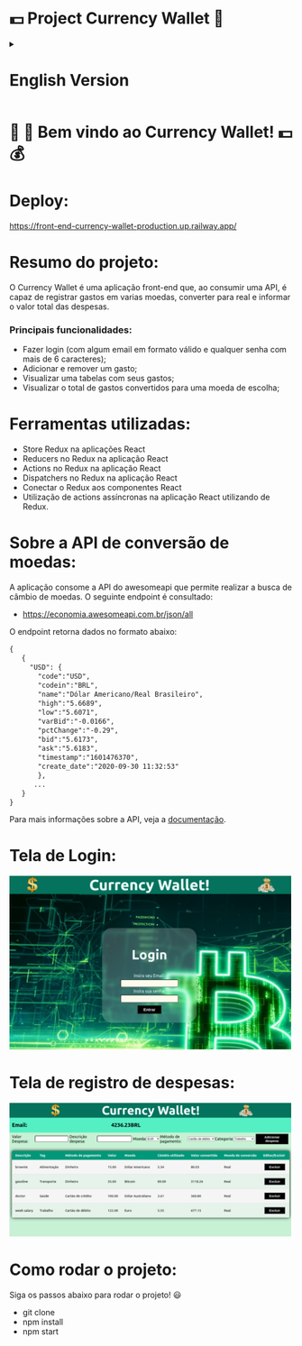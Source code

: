 
# 💵 Project Currency Wallet 🤑

<details>
<summary><h1>English Version</h1></summary>

<h1>🤑 💸 Welcome to Currency Wallet Project! 💵 💰</h1>

# Deploy:

https://front-end-currency-wallet-production.up.railway.app/

# Project Resume:

<p>Currency Wallet is a front-end application that, by consuming an API, is capable of recording exchanges in various currencies, converting them to Brazilian real and informing the total amount of expenses.</p>

<h3>Main features:</h3>

  - Login (with any email in valid format and any password longer than 6 characters);
  - Add and remove an expense;
  - View a table with your spending in many currencies and categories;
  - View total spend converted to a currency of choice;

# Technologies:

 - Store Redux into React app
 - Reducers Redux into application
 - Actions Redux into application
 - Dispatchers Redux into application
 - Connect Redux to React Components
 - Using async actions in the React application using Redux.

# About the Currency Exchange API:

<p>The application consumes the awesomeapi API that allows you to perform a currency exchange search. The following endpoint is queried:</p>

- https://economia.awesomeapi.com.br/json/all

The endpoint returns data in the format below:

```
{
   {
     "USD": {
       "code":"USD",
       "codein":"BRL",
       "name":"Dólar Americano/Real Brasileiro",
       "high":"5.6689",
       "low":"5.6071",
       "varBid":"-0.0166",
       "pctChange":"-0.29",
       "bid":"5.6173",
       "ask":"5.6183",
       "timestamp":"1601476370",
       "create_date":"2020-09-30 11:32:53"
       },
      ...
   }
}
```
For more information about the API, see the [documentation](https://docs.awesomeapi.com.br/api-de-moedas).
# Login Screen:

<img src='./public/loginWallet.png' alt='loginImage' width='500'/>

# Expense record screen:

<img src='./public/LoginWalletTable.png' alt='tableImage' width='500'/>

# How to Run:

<p>Follow the following steps to run this project! 😃</p>

- git clone
- npm install
- npm start

</details>

<h1>🤑 💸 Bem vindo ao Currency Wallet! 💵 💰</h1>

# Deploy:

https://front-end-currency-wallet-production.up.railway.app/

# Resumo do projeto:

<p>O Currency Wallet é uma aplicação front-end que, ao consumir uma API, é capaz de registrar gastos em varias moedas, converter para real e informar o valor total das despesas.</p>

<h3>Principais funcionalidades:</h3>

  - Fazer login (com algum email em formato válido e qualquer senha com mais de 6 caracteres);
  - Adicionar e remover um gasto;
  - Visualizar uma tabelas com seus gastos;
  - Visualizar o total de gastos convertidos para uma moeda de escolha;

# Ferramentas utilizadas:

 - Store Redux na aplicações React
 - Reducers no Redux na aplicação React
 - Actions no Redux na aplicação  React
 - Dispatchers no Redux na aplicação React
 - Conectar o Redux aos componentes React
 - Utilização de actions assíncronas na aplicação React utilizando de Redux.

# Sobre a API de conversão de moedas:

<p>A aplicação consome a API do awesomeapi que permite realizar a busca de câmbio de moedas. O seguinte endpoint é consultado: </p>

- https://economia.awesomeapi.com.br/json/all

O endpoint retorna dados no formato abaixo:

```
{
   {
     "USD": {
       "code":"USD",
       "codein":"BRL",
       "name":"Dólar Americano/Real Brasileiro",
       "high":"5.6689",
       "low":"5.6071",
       "varBid":"-0.0166",
       "pctChange":"-0.29",
       "bid":"5.6173",
       "ask":"5.6183",
       "timestamp":"1601476370",
       "create_date":"2020-09-30 11:32:53"
       },
      ...
   }
}
```
Para mais informações sobre a API, veja a [documentação](https://docs.awesomeapi.com.br/api-de-moedas).
# Tela de Login:

<img src='./public/loginWallet.png' alt='loginImage' width='500'/>

# Tela de registro de despesas:

<img src='./public/LoginWalletTable.png' alt='tableImage' width='500'/>

# Como rodar o projeto:

<p>Siga os passos abaixo para rodar o projeto! 😃</p>

- git clone
- npm install
- npm start